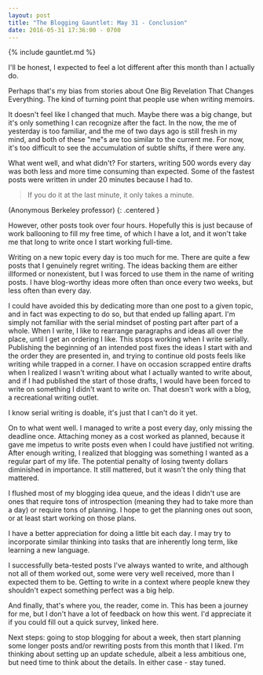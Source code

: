 ```yaml
---
layout: post
title: "The Blogging Gauntlet: May 31 - Conclusion"
date: 2016-05-31 17:36:00 - 0700
---
```


{% include gauntlet.md %}

I'll be honest, I expected to feel a lot different after this month than I actually do.

Perhaps that's my bias from stories about One Big Revelation That Changes Everything. The kind of turning point that people use when writing memoirs.

It doesn't feel like I changed that much. Maybe there was a big change, but it's only something I can recognize after the fact. In the now, the me of yesterday is too familiar, and the me of two days ago is still fresh in my mind, and both of these "me"s are too similar to the current me. For now, it's too difficult to see the accumulation of subtle shifts, if there were any.

What went well, and what didn't? For starters, writing 500 words every day was both less and more time consuming than expected. Some of the fastest posts were written in under 20 minutes because I had to.

> If you do it at the last minute, it only takes a minute.

(Anonymous Berkeley professor)
{: .centered }

However, other posts took over four hours. Hopefully this is just because of work ballooning to fill my free time, of which I have a lot, and it won't take me that long to write once I start working full-time.

Writing on a new topic every day is too much for me. There are quite a few posts that I genuinely regret writing. The ideas backing them are either illformed or nonexistent, but I was forced to use them in the name of writing posts.
I have blog-worthy ideas more often than once every two weeks, but less often than every day.

I could have avoided this by dedicating more than one post to a given topic, and in fact was expecting to do so, but that ended up falling apart. I'm simply not familiar with the serial mindset of posting part after part of a whole. When I write, I like to rearrange paragraphs and ideas all over the place, until I get an ordering I like. This stops working when I write serially. Publishing the beginning of an intended post fixes the ideas I start with and the order they are presented in, and trying to continue old posts feels like writing while trapped in a corner. I have on occasion scrapped entire drafts when I realized I wasn't writing about what I actually wanted to write about, and if I had published the start of those drafts, I would have been forced to write on something I didn't want to write on. That doesn't work with a blog, a recreational writing outlet.

I know serial writing is doable, it's just that I can't do it yet.

On to what went well. I managed to write a post every day, only missing the deadline once. Attaching money as a cost worked as planned, because it gave me impetus to write posts even when I could have justified not writing. After enough writing, I realized that blogging was something I wanted as a regular part of my life. The potential penalty of losing twenty dollars diminished in importance. It still mattered, but it wasn't the only thing that mattered.

I flushed most of my blogging idea queue, and the ideas I didn't use are ones that require tons of introspection (meaning they had to take more than a day) or require tons of planning. I hope to get the planning ones out soon, or at least start working on those plans.

I have a better appreciation for doing a little bit each day. I may try to incorporate similar thinking into tasks that are inherently long term, like learning a new language.

I successfully beta-tested posts I've always wanted to write, and although not all of them worked out, some were very well received, more than I expected them to be. Getting to write in a context where people knew they shouldn't expect something perfect was a big help.

And finally, that's where you, the reader, come in. This has been a journey for me, but I don't have a lot of feedback on how this went. I'd appreciate it if you could fill out a quick survey, linked here.

Next steps: going to stop blogging for about a week, then start planning some longer posts and/or rewriting posts from this month that I liked. I'm thinking about setting up an update schedule, albeit a less ambitious one, but need time to think about the details. In either case - stay tuned.
